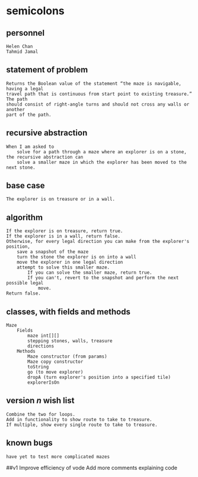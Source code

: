 # semicolons
## personnel
    Helen Chan 
    Tahmid Jamal

## statement of problem
    Returns the Boolean value of the statement “the maze is navigable, having a legal
    travel path that is continuous from start point to existing treasure.” The path 
    should consist of right-angle turns and should not cross any walls or another 
    part of the path. 

## recursive abstraction
    When I am asked to
        solve for a path through a maze where an explorer is on a stone,
    the recursive abstraction can
        solve a smaller maze in which the explorer has been moved to the next stone.
   
## base case 
    The explorer is on treasure or in a wall.  
    
## algorithm 
    If the explorer is on treasure, return true. 
    If the explorer is in a wall, return false. 
    Otherwise, for every legal direction you can make from the explorer's position,
        save a snapshot of the maze
        turn the stone the explorer is on into a wall
        move the explorer in one legal direction
        attempt to solve this smaller maze.
            If you can solve the smaller maze, return true.
            If you can't, revert to the snapshot and perform the next possible legal
                move.
    Return false. 
    
## classes, with fields and methods  
    Maze 
        Fields 
            maze int[][]
            stepping stones, walls, treasure
            directions 
        Methods 
            Maze constructor (from params)
            Maze copy constructor
            toString
            go (to move explorer)
            dropA (turn explorer's position into a specified tile)
            explorerIsOn
       
## version *n* wish list
    Combine the two for loops.
    Add in functionality to show route to take to treasure.
    If multiple, show every single route to take to treasure. 
    
## known bugs 
    have yet to test more complicated mazes
 
##v1 
    Improve efficiency of vode
    Add more comments explaining code 
    

